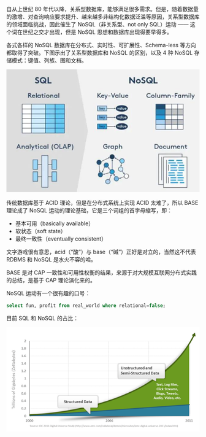 自从上世纪 80 年代以降，关系型数据库，能够满足很多需求。但是，随着数据量的激增、对查询响应要求提升、越来越多非结构化数据泛滥等原因，关系型数据库的领域面临挑战，因此催生了 NoSQL（非关系型、not only SQL）运动 —— 这个词在世纪之交才出现，但是 NoSQL 思想和数据库出现得要早得多。

各式各样的 NoSQL 数据库在分布式、实时性、可扩展性、Schema-less 等方向都取得了突破。下图示出了关系型数据库和 NoSQL 的区别，以及 4 种 NoSQL 存储模式：键值、列族、图和文档。

![](img/2024-04-11_08-42-19_screenshot.png)

传统数据库基于 ACID 理论，但是在分布式系统上实现 ACID 太难了，所以 BASE 理论成了 NoSQL 运动的理论基础，它是三个词组的首字母缩写，即：

- 基本可用（basically available）
- 软状态（soft state）
- 最终一致性（eventually consistent）

文字游戏很有意思，acid（“酸”）与 base（“碱”）正好是对立的，当然这不代表 RDBMS 和 NoSQL 是水火不容的哈。

BASE 是对 CAP 一致性和可用性权衡的结果，来源于对大规模互联网分布式实践的总结，是基于 CAP 理论演化来的。

NoSQL 运动有一个很有趣的口号：

``` sql
select fun, profit from real_world where relational=false;
```

目前 SQL 和 NoSQL 的占比：

![](img/clipboard-20241107T153541.png)
